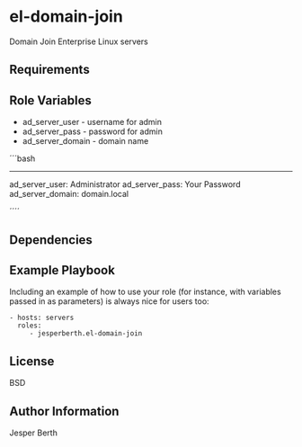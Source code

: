 el-domain-join
=========

Domain Join Enterprise Linux servers

Requirements
------------


Role Variables
--------------

*  ad_server_user - username for admin
*  ad_server_pass - password for admin
*  ad_server_domain - domain name

´´´bash

---
ad_server_user: Administrator
ad_server_pass: Your Password
ad_server_domain: domain.local

´´´´

Dependencies
------------

Example Playbook
----------------

Including an example of how to use your role (for instance, with variables passed in as parameters) is always nice for users too:

    - hosts: servers
      roles:
         - jesperberth.el-domain-join

License
-------

BSD

Author Information
------------------

Jesper Berth
